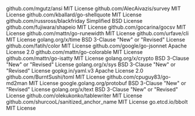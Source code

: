 github.com/mgutz/ansi                     MIT License
github.com/AlecAivazis/survey             MIT License
github.com/kballard/go-shellquote         MIT License
github.com/russross/blackfriday           Simplified BSD License
github.com/fujiwara/shapeio               MIT License
github.com/gocarina/gocsv                 MIT License
github.com/mattn/go-runewidth             MIT License
github.com/urfave/cli                     MIT License
golang.org/x/time                         BSD 3-Clause "New" or "Revised" License
github.com/fatih/color                    MIT License
github.com/google/go-jsonnet              Apache License 2.0
github.com/mattn/go-colorable             MIT License
github.com/mattn/go-isatty                MIT License
golang.org/x/crypto                       BSD 3-Clause "New" or "Revised" License
golang.org/x/sys                          BSD 3-Clause "New" or "Revised" License
gopkg.in/yaml.v3                          Apache License 2.0
github.com/BurntSushi/toml                MIT License
github.com/cpuguy83/go-md2man             MIT License
google.golang.org/protobuf                BSD 3-Clause "New" or "Revised" License
golang.org/x/text                         BSD 3-Clause "New" or "Revised" License
github.com/olekukonko/tablewriter         MIT License
github.com/shurcooL/sanitized_anchor_name MIT License
go.etcd.io/bbolt                          MIT License
